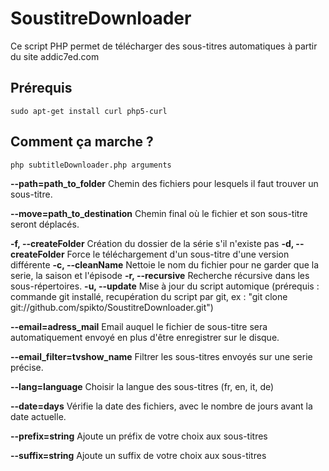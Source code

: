 SoustitreDownloader
===================

Ce script PHP permet de télécharger des sous-titres automatiques à partir du site addic7ed.com


Prérequis
-------------------

	sudo apt-get install curl php5-curl

Comment ça marche ?
-------------------

    php subtitleDownloader.php arguments

**--path=path_to_folder** Chemin des fichiers pour lesquels il faut trouver un sous-titre.

**--move=path_to_destination** Chemin final où le fichier et son sous-titre seront déplacés.

**-f, --createFolder** Création du dossier de la série s'il n'existe pas
**-d, --createFolder** Force le téléchargement d'un sous-titre d'une version différente
**-c, --cleanName** Nettoie le nom du fichier pour ne garder que la serie, la saison et l'épisode
**-r, --recursive** Recherche récursive dans les sous-répertoires.
**-u, --update** Mise à jour du script automique (prérequis : commande git installé, recupération du script par git, ex : "git clone git://github.com/spikto/SoustitreDownloader.git")

**--email=adress_mail** Email auquel le fichier de sous-titre sera automatiquement envoyé en plus d'être enregistrer sur le disque.

**--email_filter=tvshow_name**  Filtrer les sous-titres envoyés sur une serie précise.

**--lang=language** Choisir la langue des sous-titres (fr, en, it, de)

**--date=days** Vérifie la date des fichiers, avec le nombre de jours avant la date actuelle.

**--prefix=string** Ajoute un préfix de votre choix aux sous-titres

**--suffix=string** Ajoute un suffix de votre choix aux sous-titres
